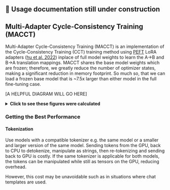 ## 🚧 Usage documentation still under construction


## Multi-Adapter Cycle-Consistency Training (MACCT)

Multi-Adapter Cycle-Consistency Training (MACCT) is an implementation of the Cycle-Consistency Training (CCT) training method using [PEFT](https://huggingface.co/docs/peft/en/index) LoRA adapters ([hu et al. 2022](https://openreview.net/forum?id=nZeVKeeFYf9)) inplace of full model weights to learn the A->B and B->A translation mappings. MACCT shares the base model weights which are frozen; therefore, we greatly reduce the number of optimizer states, making a significant reduction in memory footprint. So much so, that we can load a frozen base model that is ~7.5x larger than either model in the full fine-tuning case.

[A HELPFUL DIAGRAM WILL GO HERE]


<details>
<summary><b>Click to see these figures were calculated</b></summary>

</br>

Assuming a restricted case where we just look at static memory, i.e. model weights and optimizer states, the memory savings are significant. We will assume in the dual-model ($DMCCT$) case that both models are the same, likewise in multi-adapter CCT ($MACCT$) we assume both LoRA adapters are initialised the same. In all cases we use the AdamW optimizer as it is the most popular:

With $\theta$ as the foundational model parameters, $\phi$ as the LoRA adapter parameters, $p$ as the number of bits per parameter ${\theta}_i$, $q$ as the number of bits per parameter ${\phi}_i$, and $r$ as the ratio of base model size $|\theta|$ to LoRA adapter size $|\phi|$, we can derive the memory savings as follows: 

$$
\begin{aligned}
DMCCT =& \left[ 2 \text{ models} * |\theta| \text{ params} * p \text{ bits} \right] + \left[ 2 \text{ models} * |\theta| \text{ params} * 2 \text{ states} * (4*8) \text{ bits} \right] \\
      =& 2|\theta|(p + 64)
\end{aligned} \tag{1}
$$

$$
\begin{aligned}
MACCT =& [ |\theta| \text{ params} * p \text{ bits} ] + [ 2 \text{ loras} * (|\theta| \text{ params} * r) * { q \text{ bits} + 2 \text{ states} * (4*8) \text{ bits} } ] \\
      =& |\theta|(p + 2r(q + 64))
\end{aligned} \tag{2}
$$

Assuming $p = 16$, $q = 32$ (LoRA are trained in 32 bit by default) and $r = 0.03$ (~3% of base model size), and a 1B parameter model for each translation in $DMCCT$:

$$
\begin{aligned}
    DMCCT =& 2 * 1e9 * (16 + 64) \\
          =& 1.6e11 \text{ bits} \\
    \\
    DMCCT =& MACCT \\
    1.6e11 \text{ bits} =& N * (16 + 2 * 0.03 * (32 + 64)) \\
    N =& \frac{1.6e11}{21.76} \\
      \approx& 7.35B \text{ params} \\
\end{aligned}
$$
</details>


### Getting the Best Performance

#### Tokenization

Use models with a compatible tokenizer e.g. the same model or a smaller and larger version of the same model. Sending tokens from the GPU, back to CPU to detokenize, manipulate as strings, then re-tokenizing and sending back to GPU is costly. If the same tokenizer is applicable for both models, the tokens can be manipulated while still as tensors on the GPU, reducing overhead.

However, this cost may be unavoidable such as in situations where chat templates are used.
